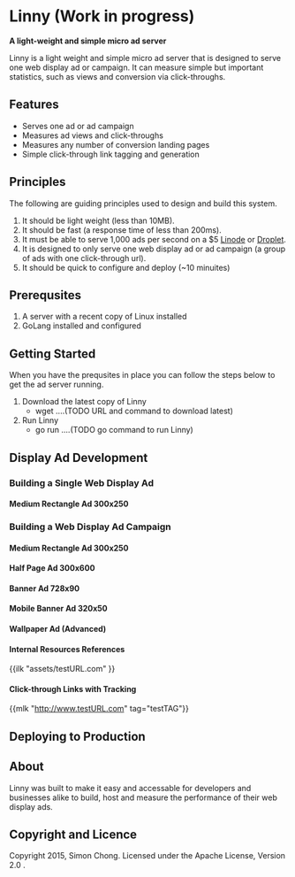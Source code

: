 # Linny (Work in progress)
**A light-weight and simple micro ad server**

Linny is a light weight and simple micro ad server that is designed to serve one web display ad or campaign. It can measure simple but important statistics, such as views and conversion via click-throughs.

## Features

* Serves one ad or ad campaign
* Measures ad views and click-throughs
* Measures any number of conversion landing pages
* Simple click-through link tagging and generation


## Principles

The following are guiding principles used to design and build this system.

1. It should be light weight (less than 10MB).
2. It should be fast (a response time of less than 200ms).
3. It must be able to serve 1,000 ads per second on a $5 [Linode](http://www.linode.com) or [Droplet](http://www.digitalocean.com).
4. It is designed to only serve one web display ad or ad campaign (a group of ads with one click-through url).
5. It should be quick to configure and deploy (~10 minuites)

## Prerequsites

1. A server with a recent copy of Linux installed
2. GoLang installed and configured

## Getting Started

When you have the prequsites in place you can follow the steps below to get the ad server running.

1. Download the latest copy of Linny
	- wget ....(TODO URL and command to download latest)
2. Run Linny
	- go run ....(TODO go command to run Linny)

## Display Ad Development

### Building a Single Web Display Ad

#### Medium Rectangle Ad 300x250

### Building a Web Display Ad Campaign

#### Medium Rectangle Ad 300x250
#### Half Page Ad 300x600
#### Banner Ad 728x90
#### Mobile Banner Ad 320x50
#### Wallpaper Ad (Advanced)


#### Internal Resources References
{{ilk "assets/testURL.com" }}

#### Click-through Links with Tracking
{{mlk "http://www.testURL.com" tag="testTAG"}}

## Deploying to Production


## About

Linny was built to make it easy and accessable for developers and businesses alike to build, host and measure the performance of their web display ads.

## Copyright and Licence

Copyright 2015, Simon Chong. Licensed under the Apache License, Version 2.0 .

